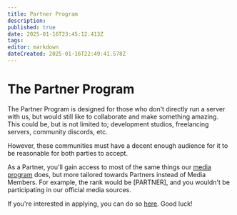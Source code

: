 ```yaml
---
title: Partner Program
description: 
published: true
date: 2025-01-16T23:45:12.413Z
tags: 
editor: markdown
dateCreated: 2025-01-16T22:49:41.578Z
---
```


# The Partner Program
The Partner Program is designed for those who don't directly run a server with us, but would still like to collaborate and make something amazing. This could be, but is not limited to; development studios, freelancing servers, community discords, etc.

However, these communities must have a decent enough audience for it to be reasonable for both parties to accept.

As a Partner, you'll gain access to most of the same things our [media program](/programs/media) does, but more tailored towards Partners instead of Media Members. For example, the rank would be [PARTNER], and you wouldn't be participating in our official media sources.

If you're interested in applying, you can do so [here](https://forms.office.com/r/6rfbBUh4ax). Good luck!